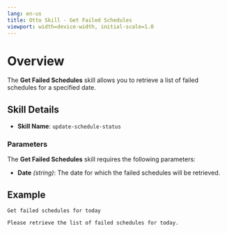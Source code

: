 ```yaml
---
lang: en-us
title: Otto Skill - Get Failed Schedules
viewport: width=device-width, initial-scale=1.0
---
```


# Overview

The **Get Failed Schedules** skill allows you to retrieve a list of failed schedules for a specified date.

## Skill Details

- **Skill Name**: `update-schedule-status`

### Parameters

The **Get Failed Schedules** skill requires the following parameters:

- **Date** _(string)_: The date for which the failed schedules will be retrieved.

## Example

`Get failed schedules for today`

`Please retrieve the list of failed schedules for today.`
